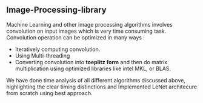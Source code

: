 ## Image-Processing-library

Machine Learning and other image processing algorithms involves convolution on input images which is very time consuming task. 
Convolution operation can be optimized in many ways :
  + Iteratively computing convolution.
  + Using Multi-threading
  + Converting convolution into **toeplitz form** and then do matrix multiplication using optimized libraries like intel MKL, or BLAS.
  
We have done time analysis of all different algorithms discussed above, highlighting the clear timing distinctions and Implemented LeNet architecure from scratch using best approach.
